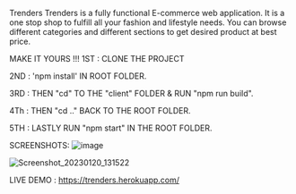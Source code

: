 Trenders
Trenders is a fully functional E-commerce web application. It is a one stop shop to fulfill all your fashion and lifestyle needs. You can browse different categories and different sections to get desired product at best price.

MAKE IT YOURS !!!
1ST : CLONE THE PROJECT

2ND : 'npm install' IN ROOT FOLDER.

3RD : THEN "cd" TO THE "client" FOLDER & RUN "npm run build".

4Th : THEN "cd .." BACK TO THE ROOT FOLDER.

5TH : LASTLY RUN "npm start" IN THE ROOT FOLDER.

SCREENSHOTS:
![image](https://user-images.githubusercontent.com/104321972/213644032-d880338a-8a76-448f-b914-d2254b4f1ab7.png)

![Screenshot_20230120_131522](https://user-images.githubusercontent.com/104321972/213643666-a02fb4f8-6347-4c40-a90f-e9b4c17df2e3.png)




LIVE DEMO : https://trenders.herokuapp.com/
